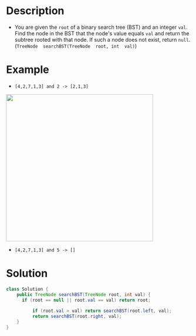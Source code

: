 # Description

- You are given the  `root`  of a binary search tree (BST) and an integer `val`. Find the node in the BST that the node's value equals  `val`  and return the subtree rooted with that node. If such a node does not exist, return `null`. (`TreeNode  searchBST(TreeNode  root, int  val)`)

# Example

- `[4,2,7,1,3] and 2 -> [2,1,3]`
<img src="https://assets.leetcode.com/uploads/2021/01/12/tree1.jpg" width="400">

- `[4,2,7,1,3] and 5 -> []`

# Solution

```Java
class Solution {
    public TreeNode searchBST(TreeNode root, int val) {
      if (root == null || root.val == val) return root;
      
		  if (root.val > val) return searchBST(root.left, val); 
		  return searchBST(root.right, val);
    }
}
```
